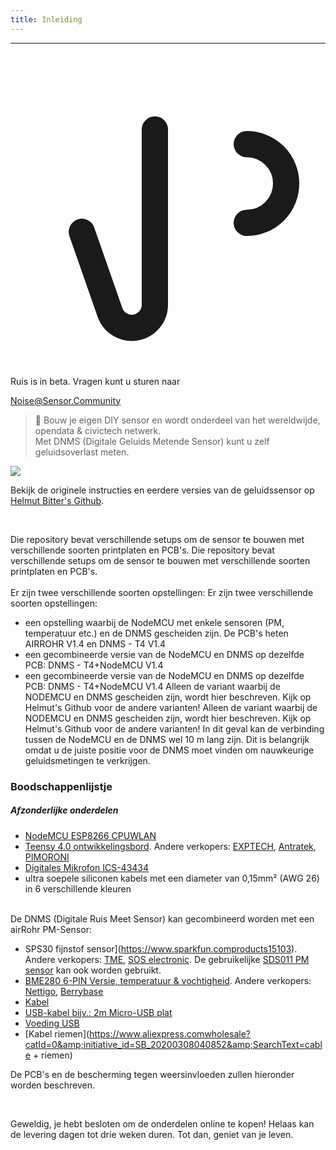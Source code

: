 ```yaml
---
title: Inleiding
---
```

---
  <div class="max-w-screen-xl mx-auto pb-5">
    <div class="p-2 rounded-lg bg-indigo-100 shadow-lg sm:p-3">
    <div class="flex items-center">
          <span class="p-2 rounded-lg bg-indigo-500">
            <svg class="h-8 w-8 text-white" fill="none" viewBox="0 0 24 24" stroke="currentColor">
              <path stroke-linecap="round" stroke-linejoin="round" stroke-width="2" d="M11 5.882V19.24a1.76 1.76 0 01-3.417.592l-2.147-6.15M18 13a3 3 0 100-6M5. 436 13.683A4.001 4.001 0 017 6h1.832c4.1 0 7.625-1.234 9.168-3v14c-1.543-1.766-5.067-3-9.168-3H7a3.988 3.988 0 01-1.564-.317z" >
            <svg>
          <span>
        <div class="flex-wrap flex">
          <p class="pt-1 text-indigo-700 font-medium">
              Ruis is in beta. Vragen kunt u sturen naar<p>
        <a href="mailto:Noise@Sensor.Community" class="ml-1 font-medium underline text-white hover:text-yellow-600">
                Noise@Sensor.Community<a>
        <div>
    <div>
  <div>
<div>


> 🚧 Bouw je eigen DIY sensor en wordt onderdeel van het wereldwijde, opendata &amp; civictech netwerk. <br> Met DNMS (Digitale Geluids Metende Sensor) kunt u zelf geluidsoverlast meten.

 <img src="..docsdnmsdnms-noise-measuring-sensor-kit.jpg" style="display: block; margin: 1em 0" loading="lazy">


Bekijk de originele instructies en eerdere versies van de geluidssensor op [Helmut Bitter's Github](https://github.comhbitterDNMStreemasterManual).

<br>

Die repository bevat verschillende setups om de sensor te bouwen met verschillende soorten printplaten en PCB's.
Die repository bevat verschillende setups om de sensor te bouwen met verschillende soorten printplaten en PCB's.
 <br>
 <br>
 Er zijn twee verschillende soorten opstellingen:
 Er zijn twee verschillende soorten opstellingen:
* een opstelling waarbij de NodeMCU met enkele sensoren (PM, temperatuur etc.) en de DNMS gescheiden zijn. De PCB's heten AIRROHR V1.4 en DNMS - T4 V1.4
* een gecombineerde versie van de NodeMCU en DNMS op dezelfde PCB: DNMS - T4+NodeMCU V1.4
* een gecombineerde versie van de NodeMCU en DNMS op dezelfde PCB: DNMS - T4+NodeMCU V1.4
 Alleen de variant waarbij de NODEMCU en DNMS gescheiden zijn, wordt hier beschreven. Kijk op Helmut's Github voor de andere varianten!
 Alleen de variant waarbij de NODEMCU en DNMS gescheiden zijn, wordt hier beschreven. Kijk op Helmut's Github voor de andere varianten!
  In dit geval kan de verbinding tussen de NodeMCU en de DNMS wel 10 m lang zijn. Dit is belangrijk omdat u de juiste positie voor de DNMS moet vinden om nauwkeurige geluidsmetingen te verkrijgen.

### Boodschappenlijstje

##### Afzonderlijke onderdelen
* [NodeMCU ESP8266 CPUWLAN](https://www.aliexpress.com/wholesale?groupsort=1&SortType=price_asc&SearchText=nodemcu+v3+esp8266+ch340)
* [Teensy 4.0 ontwikkelingsbord](https://www.pjrc.comstoreteensy40.html). Andere verkopers: [EXPTECH](https://www.exp-tech.deplattformenteensy9596teensy-4.0-development-board), [Antratek](https://www.antratek.deteensy-4-0), [PIMORONI](https://shop.pimoroni.comproductsteensy-4-0-development-board)
* [Digitales Mikrofon ICS-43434](https://www.tindie.comproductsonehorseics43434-i2s-digital-microphone)
* ultra soepele siliconen kabels met een diameter van 0,15mm² (AWG 26) in 6 verschillende kleuren
<br>
De DNMS (Digitale Ruis Meet Sensor) kan gecombineerd worden met een airRohr PM-Sensor:

* SPS30 fijnstof sensor](https://www.sparkfun.comproducts15103). Andere verkopers: [TME](https://www.tme.eudedetailssps30gassensorensensirion1-101638-10?brutto=1), [SOS electronic](https://www.soselectronic.deproductssensirionsps30-2-304234). De gebruikelijke [SDS011 PM sensor](https://de.aliexpress.comwholesale?catId=0&amp;initiative_id=AS_20200813122806&amp;SearchText=sds011) kan ook worden gebruikt.
* [BME280 6-PIN Versie, temperatuur &amp; vochtigheid](https://www.aliexpress.com/wholesale?catId=0&initiative_id=SB_20200308040440&SearchText=bme280+-5V+%2B3.3V). Andere verkopers: [Nettigo](https://nettigo.eu/products/module-pressure-humidity-and-temperature-sensor-bosch-bme280), [Berrybase](https://www.berrybase.de/bauelemente/sensoren-module/feuchtigkeit/bme680-breakout-board-4in1-sensor-f-252-r-temperatur-luftfeuchtigkeit-luftdruck-und-luftg-252-t)
* [Kabel](http://www.aliexpress.comwholesale?groupsort=1&amp;SortType=price_asc&amp;SearchText=Dupont+kabel+20cm+vrouwtje-vrouwtje)
* [USB-kabel bijv.: 2m Micro-USB plat](https://www.aliexpress.comwholesale?catId=0&amp;initiative_id=SB_20200308040708&amp;SearchText=micro+usb+plat+kabel+2m)
* [Voeding USB](https://www.aliexpress.comwholesale?catId=0&amp;initiative_id=SB_20200308040834&amp;SearchText=single+micro+usb+eu+voeding+toevoer)
* [Kabel riemen](https://www.aliexpress.comwholesale?catId=0&amp;initiative_id=SB_20200308040852&amp;SearchText=cable + riemen)

De PCB's en de bescherming tegen weersinvloeden zullen hieronder worden beschreven.

<br>

Geweldig, je hebt besloten om de onderdelen online te kopen!
Helaas kan de levering dagen tot drie weken duren.
Tot dan, geniet van je leven.
